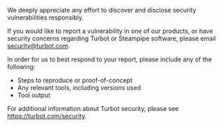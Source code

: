 We deeply appreciate any effort to discover and disclose security vulnerabilities responsibly.

If you would like to report a vulnerability in one of our products, or have security concerns regarding Turbot or Steampipe software, please email security@turbot.com.

In order for us to best respond to your report, please include any of the following:
* Steps to reproduce or proof-of-concept
* Any relevant tools, including versions used
* Tool output

For additional information about Turbot security, please see https://turbot.com/security.
